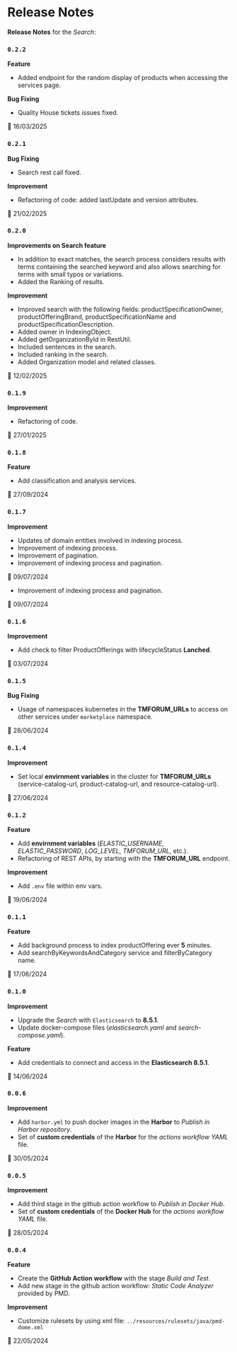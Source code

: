 # Release Notes

**Release Notes** for the *Search*:

### <code>0.2.2</code>

**Feature**
* Added endpoint for the random display of products when accessing the services page.

**Bug Fixing**
* Quality House tickets issues fixed.

:calendar: 16/03/2025

### <code>0.2.1</code>

**Bug Fixing**
* Search rest call fixed.

**Improvement**
* Refactoring of code: added lastUpdate and version attributes.

:calendar: 21/02/2025

### <code>0.2.0</code>

**Improvements on Search feature**
* In addition to exact matches, the search process considers results with terms containing the searched keyword and also allows searching for terms with small typos or variations.
* Added the Ranking of results.

**Improvement**
* Improved search with the following fields: productSpecificationOwner, productOfferingBrand, productSpecificationName and productSpecificationDescription.
* Added owner in IndexingObject.
* Added getOrganizationById in RestUtil.
* Included sentences in the search.
* Included ranking in the search.
* Added Organization model and related classes.

:calendar: 12/02/2025

### <code>0.1.9</code>
**Improvement**
* Refactoring of code.

:calendar: 27/01/2025

### <code>0.1.8</code>
**Feature**
* Add classification and analysis services.

:calendar: 27/09/2024

### <code>0.1.7</code>
**Improvement**
* Updates of domain entities involved in indexing process.
* Improvement of indexing process.
* Improvement of pagination.
* Improvement of indexing process and pagination.

:calendar: 09/07/2024

* Improvement of indexing process and pagination.

:calendar: 09/07/2024

### <code>0.1.6</code>
**Improvement**
* Add check to filter ProductOfferings with lifecycleStatus **Lanched**.

:calendar: 03/07/2024

### <code>0.1.5</code>
**Bug Fixing**
* Usage of namespaces kubernetes in the **TMFORUM_URLs** to access on other services under `marketplace` namespace.

:calendar: 28/06/2024

### <code>0.1.4</code>
**Improvement**
* Set local **envirnment variables** in the cluster for **TMFORUM_URLs** (service-catalog-url, product-catalog-url, and resource-catalog-url).

:calendar: 27/06/2024

### <code>0.1.2</code>
**Feature**
* Add **envirnment variables** (*ELASTIC_USERNAME*, *ELASTIC_PASSWORD*, *LOG_LEVEL*, *TMFORUM_URL*, etc.).
* Refactoring of REST APIs, by starting with the **TMFORUM_URL** endpoint.

**Improvement**
* Add `.env` file within env vars.

:calendar: 19/06/2024

### <code>0.1.1</code>
**Feature**
* Add background process to index productOffering ever **5** minutes.
* Add searchByKeywordsAndCategory service and filterByCategory name.

:calendar: 17/06/2024

### <code>0.1.0</code>
**Improvement**
* Upgrade the *Search* with `Elasticsearch` to **8.5.1**.
* Update docker-compose files (*elasticsearch.yaml* and *search-compose.yaml*).

**Feature**
* Add credentials to connect and access in the **Elasticsearch 8.5.1**.

:calendar: 14/06/2024

### <code>0.0.6</code>
**Improvement**
* Add `harbor.yml` to push docker images in the **Harbor** to *Publish in Harbor repository*.
* Set of **custom credentials** of the **Harbor** for the *actions workflow YAML* file.

:calendar: 30/05/2024

### <code>0.0.5</code>
**Improvement**
* Add third stage in the github action workflow to *Publish in Docker Hub*.
* Set of **custom credentials** of the **Docker Hub** for the *actions workflow YAML* file.

:calendar: 28/05/2024

### <code>0.0.4</code>
**Feature**
* Create the **GitHub Action workflow** with the stage *Build and Test*.
* Add new stage in the github action workflow: *Static Code Analyzer* provided by PMD.

**Improvement**
* Customize rulesets by using xml file: `../resources/rulesets/java/pmd-dome.xml`

:calendar: 22/05/2024
